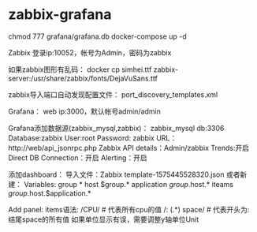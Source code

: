 # zabbix-grafana

chmod 777 grafana/grafana.db
docker-compose up -d

Zabbix
	登录ip:10052，帐号为Admin，密码为zabbix

如果zabbix图形有乱码：
	docker cp simhei.ttf zabbix-server:/usr/share/zabbix/fonts/DejaVuSans.ttf 

zabbix导入端口自动发现配置文件：
	port_discovery_templates.xml

Grafana：
	web ip:3000，默认帐号admin/admin

Grafana添加数据源(zabbix_mysql,zabbix)：
	zabbix_mysql
		db:3306
		Database:zabbix
		User:root
		Password:
	zabbix
		URL：http://web/api_jsonrpc.php
		Zabbix API details：Admin/zabbix Trends:开启 Direct DB Connection：开启 Alerting：开启

添加dashboard：
  导入文件：Zabbix template-1575445528320.json
或者新建：
  Variables:
  group			*
  host			$group.*
  application	$group.$host.*
  iteams			$group.$host.$application.*

Add panel:
  items语法:
    /CPU/  # 代表所有cpu的值
    /: (.*) space/  # 代表开头为: 结尾space的所有值
    如果单位显示有误，需要调整y轴单位Unit
